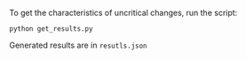To get the characteristics of uncritical changes, run the script:

```
python get_results.py
```
Generated results are in `resutls.json`